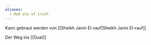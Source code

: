 ```yaml
---
aliases:
  - Red ale of truth
---
```



Kann gebraut werden von [[Sheikh Janin El-rauf|Sheikh Janin El-rauf]]


Der Weg ins [[Duat]]